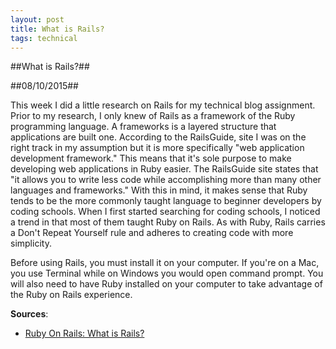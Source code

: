 ```yaml
---
layout: post
title: What is Rails?
tags: technical
---
```

##What is Rails?##

##08/10/2015##

This week I did a little research on Rails for my technical blog assignment. Prior to my research, I only knew of Rails as a framework of the Ruby programming language. A frameworks is a layered structure that applications are built one. According to the RailsGuide, site I was on the right track in my assumption but it is more specifically "web application development framework." This means that it's sole purpose to make developing web applications in Ruby easier. The RailsGuide site states that "it allows you to write less code while accomplishing more than many other languages and frameworks." With this in mind, it makes sense that Ruby tends to be the more commonly taught language to beginner developers by coding schools. When I first started searching for coding schools, I noticed a trend in that most of them taught Ruby on Rails. As with Ruby, Rails carries a Don't Repeat Yourself rule and adheres to creating code with more simplicity.

Before using Rails, you must install it on your computer. If you're on a Mac, you use Terminal while on Windows you would open command prompt. You will also need to have Ruby installed on your computer to take advantage of the Ruby on Rails experience.

**Sources**:

- [Ruby On Rails: What is Rails?](http://guides.rubyonrails.org/getting_started.html#what-is-rails-questionmark)